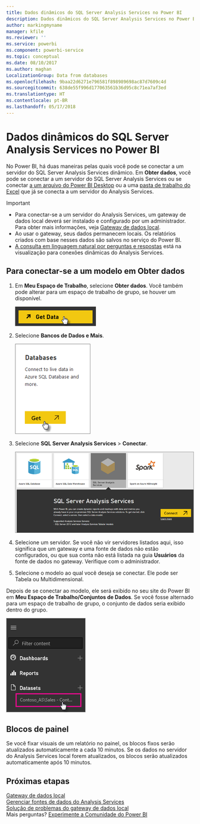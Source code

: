 ```yaml
---
title: Dados dinâmicos do SQL Server Analysis Services no Power BI
description: Dados dinâmicos do SQL Server Analysis Services no Power BI. Isso é feito por meio de uma fonte de dados que foi configurada para um gateway corporativo.
author: markingmyname
manager: kfile
ms.reviewer: ''
ms.service: powerbi
ms.component: powerbi-service
ms.topic: conceptual
ms.date: 08/10/2017
ms.author: maghan
LocalizationGroup: Data from databases
ms.openlocfilehash: 9baa22d6271e796581f898989698ac87d7609c4d
ms.sourcegitcommit: 638de55f996d177063561b36d95c8c71ea7af3ed
ms.translationtype: HT
ms.contentlocale: pt-BR
ms.lasthandoff: 05/17/2018
---
```

# <a name="sql-server-analysis-services-live-data-in-power-bi"></a>Dados dinâmicos do SQL Server Analysis Services no Power BI
No Power BI, há duas maneiras pelas quais você pode se conectar a um servidor do SQL Server Analysis Services dinâmico. Em **Obter dados**, você pode se conectar a um servidor do SQL Server Analysis Services ou se conectar [a um arquivo do Power BI Desktop](service-desktop-files.md) ou a uma [pasta de trabalho do Excel](service-excel-workbook-files.md) que já se conecta a um servidor do Analysis Services.

 >[!IMPORTANT]
 >* Para conectar-se a um servidor do Analysis Services, um gateway de dados local deverá ser instalado e configurado por um administrador. Para obter mais informações, veja [Gateway de dados local](service-gateway-onprem.md).
 >* Ao usar o gateway, seus dados permanecem locais.  Os relatórios criados com base nesses dados são salvos no serviço do Power BI. 
 >* [A consulta em linguagem natural por perguntas e respostas](service-q-and-a-direct-query.md) está na visualização para conexões dinâmicas do Analysis Services.

## <a name="to-connect-to-a-model-from-get-data"></a>Para conectar-se a um modelo em Obter dados
1. Em **Meu Espaço de Trabalho**, selecione **Obter dados**. Você também pode alterar para um espaço de trabalho de grupo, se houver um disponível.
   
   ![](media/sql-server-analysis-services-tabular-data/connecttoas_getdatabutton.png)
2. Selecione **Bancos de Dados e Mais**.
   
   ![](media/sql-server-analysis-services-tabular-data/connecttoas_getdata_1.png)
3. Selecione **SQL Server Analysis Services** > **Conectar**. 
   
   ![](media/sql-server-analysis-services-tabular-data/connecttoas_getdata_2.png)
4. Selecione um servidor. Se você não vir servidores listados aqui, isso significa que um gateway e uma fonte de dados não estão configurados, ou que sua conta não está listada na guia **Usuários** da fonte de dados no gateway. Verifique com o administrador.
5. Selecione o modelo ao qual você deseja se conectar. Ele pode ser Tabela ou Multidimensional.

Depois de se conectar ao modelo, ele será exibido no seu site do Power BI em **Meu Espaço de Trabalho/Conjuntos de Dados**. Se você fosse alternado para um espaço de trabalho de grupo, o conjunto de dados seria exibido dentro do grupo.

![](media/sql-server-analysis-services-tabular-data/connecttoas_dataset_5.png)

## <a name="dashboard-tiles"></a>Blocos de painel
Se você fixar visuais de um relatório no painel, os blocos fixos serão atualizados automaticamente a cada 10 minutos. Se os dados no servidor do Analysis Services local forem atualizados, os blocos serão atualizados automaticamente após 10 minutos.

## <a name="next-steps"></a>Próximas etapas
[Gateway de dados local](service-gateway-onprem.md)  
[Gerenciar fontes de dados do Analysis Services](service-gateway-enterprise-manage-ssas.md)  
[Solução de problemas do gateway de dados local](service-gateway-onprem-tshoot.md)  
Mais perguntas? [Experimente a Comunidade do Power BI](http://community.powerbi.com/)

